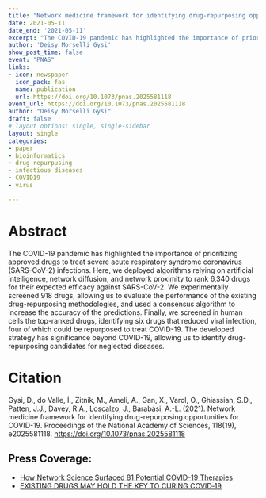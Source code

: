 ```yaml
---
title: "Network medicine framework for identifying drug-repurposing opportunities for COVID-19"
date: 2021-05-11
date_end: '2021-05-11'
excerpt: "The COVID-19 pandemic has highlighted the importance of prioritizing approved drugs to treat severe acute respiratory syndrome coronavirus  (SARS-CoV-2) infections. Here, we deployed algorithms relying on artificial intelligence, network diffusion, and network proximity to rank 6,340 drugs for their expected efficacy against SARS-CoV-2."
author: 'Deisy Morselli Gysi'
show_post_time: false
event: "PNAS"
links:
- icon: newspaper
  icon_pack: fas
  name: publication
  url: https://doi.org/10.1073/pnas.2025581118
event_url: https://doi.org/10.1073/pnas.2025581118
author: "Deisy Morselli Gysi"
draft: false
# layout options: single, single-sidebar
layout: single
categories:
- paper
- bioinformatics
- drug repurpusing
- infectious diseases
- COVID19
- virus

---
```


# Abstract

The COVID-19 pandemic has highlighted the importance of prioritizing approved drugs to treat severe acute respiratory syndrome coronavirus  (SARS-CoV-2) infections. Here, we deployed algorithms relying on artificial intelligence, network diffusion, and network proximity to rank 6,340 drugs for their expected efficacy against SARS-CoV-2. We experimentally screened 918 drugs, allowing us to evaluate the performance of the existing drug-repurposing methodologies, and used a consensus algorithm to increase the accuracy of the predictions. Finally, we screened in human cells the top-ranked drugs, identifying six drugs that reduced viral infection, four of which could be repurposed to treat COVID-19. The developed strategy has significance beyond COVID-19, allowing us to identify drug-repurposing candidates for neglected diseases.

# Citation
Gysi, D., do Valle, Í., Zitnik, M., Ameli, A., Gan, X., Varol, O., Ghiassian, S.D., Patten, J.J., Davey, R.A., Loscalzo, J., Barabási, A.-L. (2021). Network medicine framework for identifying drug-repurposing opportunities for COVID-19. Proceedings of the National Academy of Sciences, 118(19), e2025581118. https://doi.org/10.1073/pnas.2025581118

## Press Coverage:
- [How Network Science Surfaced 81 Potential COVID-19 Therapies](https://spectrum.ieee.org/the-human-os/computing/networks/network-science-potential-covid19-therapies)
- [EXISTING DRUGS MAY HOLD THE KEY TO CURING COVID‑19](https://news.northeastern.edu/2021/04/28/this-novel-research-approach-may-yield-a-covid-19-cure/)
